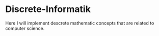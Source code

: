 # Discrete-Informatik
Here I will implement descrete mathematic concepts that are related to computer science. 
